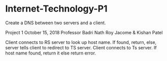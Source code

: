 # Internet-Technology-P1
Create a DNS between two servers and a client.

Project 1
October 15, 2018
Professor Badri Nath
Roy Jacome & Kishan Patel

Client connects to RS server to look up host name. If found, return, else, server tells client to redirect to TS server. Client connects to Ts server. If host name found, return it else return error.

